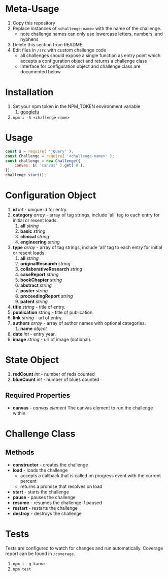 # Meta-Usage

1. Copy this repository
1. Replace instances of `<challenge-name>` with the name of the challenge.
    - note challenge names can only use lowercase letters, numbers, and hyphens
1. Delete this section from README
1. Edit files in `/src` with custom challenge code
    - all challenges should expose a single function as entry point which accepts a configuration object and returns a challenge class
    - Interface for configuration object and challenge class are documented below

# Installation

1. Set your npm token in the NPM_TOKEN environment variable
    1. [googlefu](https://www.google.com/webhp?sourceid=chrome-instant&ion=1&espv=2&ie=UTF-8#q=set+environment+variable+mac+os+x+bash_profile)
1. `npm i -S <challenge-name>`

# Usage

```javascript
const $ = require( 'jQuery' );
const Challenge = require( '<challenge-name>' );
const challenge = new Challenge({
    canvas: $( 'canvas' ).get( 0 ),
});
challenge.start();
```

# Configuration Object

1. **id** *int* - unique id for entry.
1. **category** *array* - array of tag strings, include 'all' tag to each entry for initial or resent loads.
    1. **all** *string*
    1. **basic** *string*
    1. **clinical** *string*
    1. **engineering** *string*
1. **type** *array* - array of tag strings, include 'all' tag to each entry for initial or resent loads.
    1. **all** *string*
    1. **originalResearch** *string*
    1. **collaborativeResearch** *string*
    1. **caseReport** *string*
    1. **bookChapter** *string*
    1. **abstract** *string*
    1. **poster** *string*
    1. **proceedingReport** *string*
    1. **patent** *string*
1. **title** *string* - title of entry.
1. **publication** *string* - title of publication.
1. **link** *string* - url of entry.
1. **authors** *array* - array of author names with optional categories.
    1. **name** *object*
1. **date** *int* - entry year.
1. **image** *string* - url of image (optional).

# State Object

1. **redCount** *int* - number of reds counted
1. **blueCount** *int* - number of blues counted

## Required Properties

- **canvas** - *canvas element* The canvas element to run the challenge within

# Challenge Class

## Methods

- **constructor** - creates the challenge
- **load** - loads the challenge
    - accepts a callback that is called on progress event with the current percent
    - returns a promise that resolves on load
- **start** - starts the challenge
- **pause** - pauses the challenge
- **resume** - resumes the challenge if paused
- **restart** - restarts the challenge
- **destroy** - destroys the challenge

# Tests

Tests are configured to watch for changes and run automatically.
Coverage report can be found in `/coverage`.

1. `npm i -g karma`
1. `npm test`
